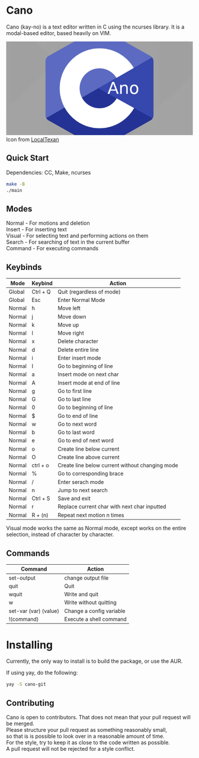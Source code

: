 # Cano
Cano (kay-no) is a text editor written in C using the ncurses library.
It is a modal-based editor, based heavily on VIM. 

![Cano icon](cano.png) \
Icon from [LocalTexan](https://github.com/LocalTexan)

## Quick Start
Dependencies: CC, Make, ncurses
```sh
make -B
./main
```

## Modes
Normal - For motions and deletion \
Insert - For inserting text \
Visual - For selecting text and performing actions on them \
Search - For searching of text in the current buffer \
Command - For executing commands

## Keybinds
|Mode  | Keybind  | Action                                          |
|------|----------|-------------------------------------------------|
|Global| Ctrl + Q | Quit (regardless of mode)                       |
|Global| Esc      | Enter Normal Mode                               |
|Normal| h        | Move left                                       |
|Normal| j        | Move down                                       |
|Normal| k        | Move up                                         |
|Normal| l        | Move right                                      |
|Normal| x        | Delete character                                |
|Normal| d        | Delete entire line                              |
|Normal| i        | Enter insert mode                               |
|Normal| I        | Go to beginning of line                         |
|Normal| a        | Insert mode on next char                        |
|Normal| A        | Insert mode at end of line                      |
|Normal| g        | Go to first line                                |
|Normal| G        | Go to last line                                 |
|Normal| 0        | Go to beginning of line                         |
|Normal| $        | Go to end of line                               |
|Normal| w        | Go to next word                                 |
|Normal| b        | Go to last word                                 |
|Normal| e        | Go to end of next word                          |
|Normal| o        | Create line below current                       |
|Normal| O        | Create line above current                       |
|Normal| ctrl + o | Create line below current without changing mode |
|Normal| %        | Go to corresponding brace                       |
|Normal| /        | Enter serach mode                               |
|Normal| n        | Jump to next search                             |
|Normal| Ctrl + S | Save and exit                                   |
|Normal| r        | Replace current char with next char inputted    |
|Normal| R + (n)  | Repeat next motion n times                      |

Visual mode works the same as Normal mode, except works on the entire selection, instead of character by character.

## Commands 
| Command               | Action                    |
|-----------------------|---------------------------|
| set-output            | change output file        |
| quit                  | Quit                      |
| wquit                 | Write and quit            |
| w                     | Write without quitting    |
| set-var (var) (value) | Change a config variable  |
| !(command)            | Execute a shell command   |

# Installing
Currently, the only way to install is to build the package, or use the AUR.

If using yay, do the following:
```sh
yay -S cano-git
```

## Contributing
Cano is open to contributors. That does not mean that your pull request will be merged. \
Please structure your pull request as something reasonably small, \
so that is is possible to look over in a reasonable amount of time. \
For the style, try to keep it as close to the code written as possible. \
A pull request will not be rejected for a style conflict.

